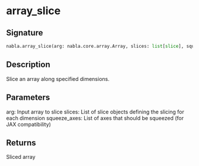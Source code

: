 # array_slice

## Signature

```python
nabla.array_slice(arg: nabla.core.array.Array, slices: list[slice], squeeze_axes: list[int] | None = None) -> nabla.core.array.Array
```

## Description

Slice an array along specified dimensions.

Parameters
----------
arg: Input array to slice
slices: List of slice objects defining the slicing for each dimension
squeeze_axes: List of axes that should be squeezed (for JAX compatibility)

Returns
-------
Sliced array

